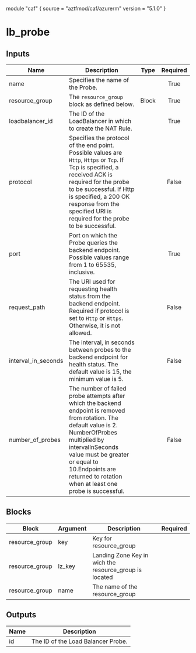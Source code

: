 module "caf" {
  source  = "aztfmod/caf/azurerm"
  version = "5.1.0"
}

# lb_probe

## Inputs
| Name | Description | Type | Required |
|------|-------------|------|:--------:|
|name| Specifies the name of the Probe.||True|
|resource_group|The `resource_group` block as defined below.|Block|True|
|loadbalancer_id| The ID of the LoadBalancer in which to create the NAT Rule.||True|
|protocol| Specifies the protocol of the end point. Possible values are `Http`, `Https` or `Tcp`. If Tcp is specified, a received ACK is required for the probe to be successful. If Http is specified, a 200 OK response from the specified URI is required for the probe to be successful.||False|
|port| Port on which the Probe queries the backend endpoint. Possible values range from 1 to 65535, inclusive.||True|
|request_path| The URI used for requesting health status from the backend endpoint. Required if protocol is set to `Http` or `Https`. Otherwise, it is not allowed.||False|
|interval_in_seconds| The interval, in seconds between probes to the backend endpoint for health status. The default value is 15, the minimum value is 5.||False|
|number_of_probes| The number of failed probe attempts after which the backend endpoint is removed from rotation. The default value is 2. NumberOfProbes multiplied by intervalInSeconds value must be greater or equal to 10.Endpoints are returned to rotation when at least one probe is successful.||False|

## Blocks
| Block | Argument | Description | Required |
|-------|----------|-------------|----------|
|resource_group| key | Key for  resource_group||| Required if  |
|resource_group| lz_key |Landing Zone Key in wich the resource_group is located|||True|
|resource_group| name | The name of the resource_group |||True|

## Outputs
| Name | Description |
|------|-------------|
|id|The ID of the Load Balancer Probe.|||
